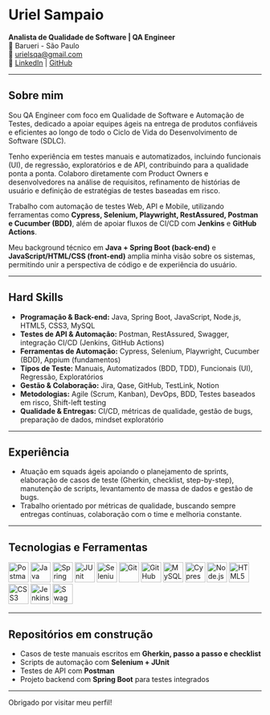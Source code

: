 # Uriel Sampaio

**Analista de Qualidade de Software | QA Engineer**  
📍 Barueri - São Paulo  
📧 urielsqa@gmail.com  
🔗 [LinkedIn](https://www.linkedin.com/in/uriel-sampaio-728184356/) | [GitHub](https://github.com/urielqa)

---

## Sobre mim

Sou QA Engineer com foco em Qualidade de Software e Automação de Testes, dedicado a apoiar equipes ágeis na entrega de produtos confiáveis e eficientes ao longo de todo o Ciclo de Vida do Desenvolvimento de Software (SDLC).

Tenho experiência em testes manuais e automatizados, incluindo funcionais (UI), de regressão, exploratórios e de API, contribuindo para a qualidade ponta a ponta. Colaboro diretamente com Product Owners e desenvolvedores na análise de requisitos, refinamento de histórias de usuário e definição de estratégias de testes baseadas em risco.

Trabalho com automação de testes Web, API e Mobile, utilizando ferramentas como **Cypress, Selenium, Playwright, RestAssured, Postman e Cucumber (BDD)**, além de apoiar fluxos de CI/CD com **Jenkins** e **GitHub Actions**.

Meu background técnico em **Java + Spring Boot (back-end)** e **JavaScript/HTML/CSS (front-end)** amplia minha visão sobre os sistemas, permitindo unir a perspectiva de código e de experiência do usuário.

---

## Hard Skills

- **Programação & Back-end:** Java, Spring Boot, JavaScript, Node.js, HTML5, CSS3, MySQL
- **Testes de API & Automação:** Postman, RestAssured, Swagger, integração CI/CD (Jenkins, GitHub Actions)
- **Ferramentas de Automação:** Cypress, Selenium, Playwright, Cucumber (BDD), Appium (fundamentos)
- **Tipos de Teste:** Manuais, Automatizados (BDD, TDD), Funcionais (UI), Regressão, Exploratórios
- **Gestão & Colaboração:** Jira, Qase, GitHub, TestLink, Notion
- **Metodologias:** Agile (Scrum, Kanban), DevOps, BDD, Testes baseados em risco, Shift-left testing
- **Qualidade & Entregas:** CI/CD, métricas de qualidade, gestão de bugs, preparação de dados, mindset exploratório

---

## Experiência

- Atuação em squads ágeis apoiando o planejamento de sprints, elaboração de casos de teste (Gherkin, checklist, step-by-step), manutenção de scripts, levantamento de massa de dados e gestão de bugs.
- Trabalho orientado por métricas de qualidade, buscando sempre entregas contínuas, colaboração com o time e melhoria constante.

---

## Tecnologias e Ferramentas

<p align="left">
  <img alt="Postman" title="Postman" width="40px" src="https://cdn.jsdelivr.net/gh/devicons/devicon/icons/postman/postman-original.svg" />
  <img alt="Java" title="Java" width="40px" src="https://cdn.jsdelivr.net/gh/devicons/devicon/icons/java/java-original.svg" />
  <img alt="Spring Boot" title="Spring Boot" width="40px" src="https://cdn.jsdelivr.net/gh/devicons/devicon/icons/spring/spring-original.svg" />
  <img alt="JUnit" title="JUnit" width="40px" src="https://cdn.jsdelivr.net/gh/devicons/devicon/icons/junit/junit-plain.svg" />
  <img alt="Selenium" title="Selenium" width="40px" src="https://cdn.jsdelivr.net/gh/devicons/devicon/icons/selenium/selenium-original.svg" />
  <img alt="Git" title="Git" width="40px" src="https://cdn.jsdelivr.net/gh/devicons/devicon/icons/git/git-original.svg" />
  <img alt="GitHub" title="GitHub" width="40px" src="https://cdn.jsdelivr.net/gh/devicons/devicon/icons/github/github-original.svg" />
  <img alt="MySQL" title="MySQL" width="40px" src="https://cdn.jsdelivr.net/gh/devicons/devicon/icons/mysql/mysql-original.svg" />
  <img alt="Cypress" title="Cypress" width="40px" src="https://cdn.jsdelivr.net/gh/devicons/devicon/icons/cypressio/cypressio-original.svg" />
  <img alt="Node.js" title="Node.js" width="40px" src="https://cdn.jsdelivr.net/gh/devicons/devicon/icons/nodejs/nodejs-original.svg" />
  <img alt="HTML5" title="HTML5" width="40px" src="https://cdn.jsdelivr.net/gh/devicons/devicon/icons/html5/html5-original.svg" />
  <img alt="CSS3" title="CSS3" width="40px" src="https://cdn.jsdelivr.net/gh/devicons/devicon/icons/css3/css3-original.svg" />
  <img alt="Jenkins" title="Jenkins" width="40px" src="https://cdn.jsdelivr.net/gh/devicons/devicon/icons/jenkins/jenkins-original.svg" />
  <img alt="Swagger" title="Swagger" width="40px" src="https://cdn.jsdelivr.net/gh/devicons/devicon/icons/swagger/swagger-original.svg" />
</p>

---

## Repositórios em construção

- Casos de teste manuais escritos em **Gherkin, passo a passo e checklist**
- Scripts de automação com **Selenium + JUnit**
- Testes de API com **Postman**
- Projeto backend com **Spring Boot** para testes integrados

---

Obrigado por visitar meu perfil!
